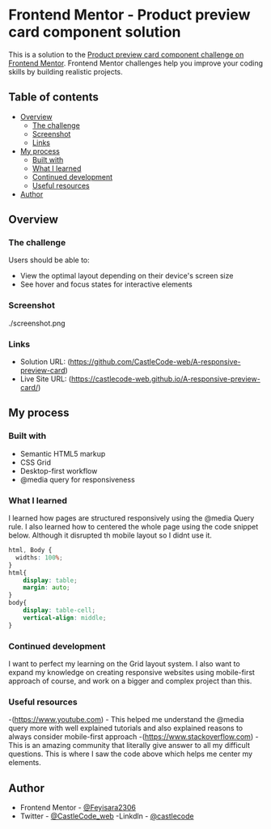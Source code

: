 # Frontend Mentor - Product preview card component solution

This is a solution to the [Product preview card component challenge on Frontend Mentor](https://www.frontendmentor.io/challenges/product-preview-card-component-GO7UmttRfa). Frontend Mentor challenges help you improve your coding skills by building realistic projects. 

## Table of contents

- [Overview](#overview)
  - [The challenge](#the-challenge)
  - [Screenshot](#screenshot)
  - [Links](#links)
- [My process](#my-process)
  - [Built with](#built-with)
  - [What I learned](#what-i-learned)
  - [Continued development](#continued-development)
  - [Useful resources](#useful-resources)
- [Author](#author)


## Overview

### The challenge

Users should be able to:

- View the optimal layout depending on their device's screen size
- See hover and focus states for interactive elements

### Screenshot

./screenshot.png

### Links

- Solution URL: (https://github.com/CastleCode-web/A-responsive-preview-card)
- Live Site URL: (https://castlecode-web.github.io/A-responsive-preview-card/)

## My process

### Built with

- Semantic HTML5 markup
- CSS Grid
- Desktop-first workflow
- @media query for responsiveness


### What I learned

I learned how pages are structured responsively using the @media Query rule. I also learned how to centered the whole page using the code snippet below. Although it disrupted th mobile layout so I didnt use it.

```css
html, Body {
  widths: 100%;
}
html{
    display: table;
    margin: auto;
}
body{
    display: table-cell;
    vertical-align: middle;
}
```


### Continued development

I want to perfect my learning on the Grid layout system. I also want to expand my knowledge on creating responsive websites using mobile-first approach of course, and work on a bigger and complex project than this.


### Useful resources

-(https://www.youtube.com) - This helped me understand the @media query more with well explained tutorials and also explained reasons to always consider mobile-first approach
-(https://www.stackoverflow.com) - This is an amazing community that literally give answer to all my difficult questions. This is where I saw the code above which helps me center my elements.



## Author

- Frontend Mentor - [@Feyisara2306](https://www.frontendmentor.io/profile/Feyisara2306)
- Twitter - [@CastleCode_web](https://twitter.com/CastleCode_web)
-Linkdln -  [@castlecode](https://www.linkedin.com/in/castlecode/)

